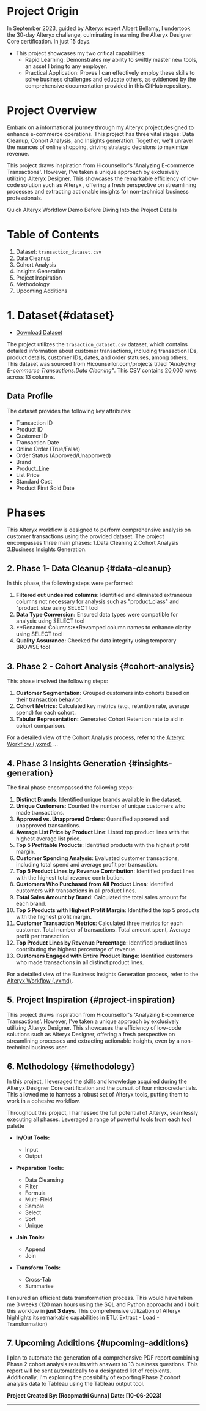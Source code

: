 # Project Origin

In September 2023, guided by Alteryx expert Albert Bellamy, I undertook the 30-day Alteryx challenge, culminating in earning the Alteryx Designer Core certification. in just 15 days.

- This project showcases my two critical capabilities:
  - Rapid Learning: Demonstrates my ability to swiftly master new tools, an asset I bring to any employer.
  - Practical Application: Proves I can effectively employ these skills to solve business challenges and educate others, as evidenced by the comprehensive documentation provided in this GitHub repository.


# Project Overview

Embark on a informational journey through my Alteryx project,designed to enhance e-commerce operations. This project has three vital stages: Data Cleanup, Cohort Analysis, and Insights generation. Together, we'll unravel the nuances of online shopping, driving strategic decisions to maximize revenue.

This project draws inspiration from Hicounsellor's 'Analyzing E-commerce Transactions'. However, I've taken a unique approach by exclusively utilizing Alteryx Designer. This showcases the remarkable efficiency of low-code solution such as Alteryx , offering a fresh perspective on streamlining processes and extracting actionable insights for non-technical business professionals.

Quick Alteryx Workflow Demo Before Diving Into the Project Details


# Table of Contents

1. Dataset: `transaction_dataset.csv`
2. Data Cleanup
3. Cohort Analysis
4. Insights Generation
5. Project Inspiration
6. Methodology
7. Upcoming Additions


# 1. Dataset{#dataset}

- [Download Dataset](https://github.com/SQLicious/Alteryx-Project-Ecommerce-Transaction-Cohort-Analysis/blob/main/1.%20Inputs/transaction_dataset.csv)

The project utilizes the `trasaction_dataset.csv` dataset, which contains detailed information about customer transactions, including transaction IDs, product details, customer IDs, dates, and order statuses, among others. This dataset was sourced from Hicounsellor.com/projects titled *"Analyzing E-commerce Transactions:Data Cleaning"*. This CSV contains 20,000 rows across 13 columns.

## Data Profile

The dataset provides the following key attributes:

- Transaction ID
- Product ID
- Customer ID
- Transaction Date
- Online Order (True/False)
- Order Status (Approved/Unapproved)
- Brand
- Product_Line
- List Price
- Standard Cost
- Product First Sold Date

# Phases

This Alteryx workflow is designed to perform comprehensive analysis on customer transactions using the provided dataset. The project encompasses three main phases:
1.Data Cleaning
2.Cohort Analysis
3.Business Insights Generation.

## 2. Phase 1- Data Cleanup {#data-cleanup}

In this phase, the following steps were performed:
1. **Filtered out undesired columns:** Identified and eliminated extraneous columns not necessary for analysis such as "product_class" and "product_size using SELECT tool
2. **Data Type Conversion:** Ensured data types were compatible for analysis using SELECT tool
3. **Renamed Columns:**Revamped column names to enhance clarity using SELECT tool
4. **Quality Assurance:** Checked for data integrity using temporary BROWSE tool

## 3. Phase 2 - Cohort Analysis {#cohort-analysis}

This phase involved the following steps:
1. **Customer Segmentation:** Grouped customers into cohorts based on their transaction behavior.
2. **Cohort Metrics:** Calculated key metrics (e.g., retention rate, average spend) for each cohort.
3. **Tabular Representation:** Generated Cohort Retention rate to aid in cohort comparison.

For a detailed view of the Cohort Analysis process, refer to the [Alteryx Workflow (.yxmd)](https://github.com/SQLicious/Alteryx-Project-Ecommerce-Transaction-Cohort-Analysis/blob/main/3.%20Workflows/Phase%201-2-3.yxmd)
...

## 4. Phase 3 Insights Generation {#insights-generation}
The final phase encompassed the following steps:
1. **Distinct Brands**: Identified unique brands available in the dataset.
2. **Unique Customers**: Counted the number of unique customers who made transactions.
3. **Approved vs. Unapproved Orders**: Quantified approved and unapproved transactions.
4. **Average List Price by Product Line**: Listed top product lines with the highest average list price.
5. **Top 5 Profitable Products**: Identified products with the highest profit margin.
6. **Customer Spending Analysis**: Evaluated customer transactions, including total spend and average profit per transaction.
7. **Top 5 Product Lines by Revenue Contribution**: Identified product lines with the highest total revenue contribution.
8. **Customers Who Purchased from All Product Lines**: Identified customers with transactions in all product lines.
9. **Total Sales Amount by Brand**: Calculated the total sales amount for each brand.
10. **Top 5 Products with Highest Profit Margin**: Identified the top 5 products with the highest profit margin.
11. **Customer Transaction Metrics**: Calculated three metrics for each customer. Total number of transactions. Total amount spent, Average profit per transaction
12. **Top Product Lines by Revenue Percentage**: Identified product lines contributing the highest percentage of revenue.
13. **Customers Engaged with Entire Product Range**: Identified customers who made transactions in all distinct product lines.



For a detailed view of the Business Insights Generation process, refer to the [Alteryx Workflow (.yxmd)](https://github.com/SQLicious/Alteryx-Project-Ecommerce-Transaction-Cohort-Analysis/blob/main/3.%20Workflows/Phase%201-2-3.yxmd).


## 5. Project Inspiration {#project-inspiration}

This project draws inspiration from Hicounsellor's 'Analyzing E-commerce Transactions'. However, I've taken a unique approach by exclusively utilizing Alteryx Designer. This showcases the efficiency of low-code solutions such as Alteryx Designer, offering a fresh perspective on streamlining processes and extracting actionable insights, even by a non-technical business user.

## 6. Methodology {#methodology}
In this project, I leveraged the skills and knowledge acquired during the Alteryx Designer Core certification and the pursuit of four microcredentials. This allowed me to harness a robust set of Alteryx tools, putting them to work in a cohesive workflow.

Throughout this project, I harnessed the full potential of Alteryx, seamlessly executing all phases. Leveraged a range of powerful tools from each tool palette
- **In/Out Tools:**
  - Input
  - Output

- **Preparation Tools:**
  - Data Cleansing
  - Filter
  - Formula
  - Multi-Field
  - Sample
  - Select
  - Sort
  - Unique

- **Join Tools:**
  - Append
  - Join

- **Transform Tools:**
  - Cross-Tab
  - Summarise


I ensured an efficient data transformation process. This would have taken me 3 weeks (120 man hours using the SQL and Python approach) and i built this worklow in **just 3 days**.
This comprehensive utilization of Alteryx highlights its remarkable capabilities in ETL( Extract - Load - Transformation)

## 7. Upcoming Additions {#upcoming-additions}

I plan to automate the generation of a comprehensive PDF report combining Phase 2 cohort analysis results with answers to 13 business questions. This report will be sent automatically to a designated list of recipients. Additionally, I'm exploring the possibility of exporting Phase 2 cohort analysis data to Tableau using the Tableau output tool.


**Project Created By: [Roopmathi Gunna]**
**Date: [10-06-2023]**

---



